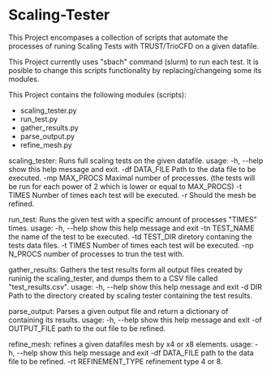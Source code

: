 # Scaling-Tester
This Project encompases a collection of scripts that automate the processes of runing Scaling Tests with TRUST/TrioCFD on a given datafile.

This Project currently uses "sbach" command (slurm) to run each test.
It is posible to change this scripts functionality by replacing/changeing some its modules.

This Project contains the following modules (scripts):
 - scaling_tester.py
 - run_test.py
 - gather_results.py
 - parse_output.py
 - refine_mesh.py
  
  
scaling_tester:
  Runs full scaling tests on the given datafile.
  usage:
    -h, --help     show this help message and exit.
    -df DATA_FILE  Path to the data file to be executed.
    -mp MAX_PROCS  Maximal number of processes. (the tests will be run for each power of 2 which is lower or equal to MAX_PROCS)
    -t TIMES       Number of times each test will be executed.
    -r             Should the mesh be refined.
  
  
run_test:
  Runs the given test with a specific amount of processes "TIMES" times. 
  usage:
    -h, --help     show this help message and exit
    -tn TEST_NAME  the name of the test to be executed.
    -td TEST_DIR   diretory contaning the tests data files.
    -t TIMES       Number of times each test will be executed.
    -np N_PROCS    number of processes to trun the test with.


gather_results:
  Gathers the test results form all output files created by runinig the scaling_tester, and dumps them to a CSV file called     "test_results.csv".
  usage:
    -h, --help  show this help message and exit
    -d DIR      Path to the directory created by scaling tester containing the
                test results.


parse_output:
  Parses a given output file and return a dictionary of containing its results.
  usage:
    -h, --help       show this help message and exit
    -of OUTPUT_FILE  path to the out file to be refined.

  
refine_mesh:
  refines a given datafiles mesh by x4 or x8 elements.
  usage:
    -h, --help           show this help message and exit
    -df DATA_FILE        path to the data file to be refined.
    -rt REFINEMENT_TYPE  refinement type 4 or 8.

  
